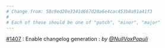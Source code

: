```yaml
---
# Change from: 58c9ed20e3341d667d28a6e4cac453b8a91a41f3
#
# Each of these should be one of "patch", "minor", "major"
---
```


[#1407](https://github.com/embroider-build/embroider/pull/1407) : Enable changelog generation : _by [@NullVoxPopuli](https://github.com/NullVoxPopuli)_